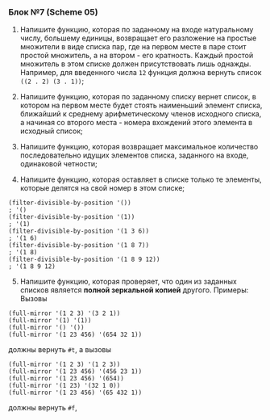 ### Блок №7 (Scheme 05)

1. Напишите функцию, которая по заданному на входе натуральному числу, большему единицы,  возвращает его разложение на простые множители в виде списка пар, где на первом месте в паре стоит простой множитель, а на втором - его кратность. Каждый простой множитель в этом списке должен присутствовать лишь однажды. Например, для введенного числа `12` функция должна вернуть список `((2 . 2) (3 . 1))`;

2. Напишите функцию,  которая по заданному списку вернет список, в котором на первом месте будет стоять наименьший элемент списка, ближайший к среднему арифметическому членов исходного списка, а начиная со второго места - номера вхождений этого элемента в исходный список;

3. Напишите функцию, которая возвращает максимальное количество последовательно идущих элементов списка, заданного на входе, одинаковой четности;

4. Напишите функцию, которая оставляет в списке только те элементы, которые делятся на свой номер в этом списке;
```
(filter-divisible-by-position '())
; '()
(filter-divisible-by-position '(1))
; '(1)
(filter-divisible-by-position '(1 3 6))
; '(1 6)
(filter-divisible-by-position '(1 8 7))
; '(1 8)
(filter-divisible-by-position '(1 8 9 12))
; '(1 8 9 12)
```

5. Напишите функцию, которая проверяет, что один из заданных списков является **полной зеркальной копией** другого. Примеры: 
Вызовы
```
(full-mirror '(1 2 3) '(3 2 1)) 
(full-mirror '(1) '(1))
(full-mirror '() '())
(full-mirror '(1 23 456) '(654 32 1))
```
должны вернуть `#t`,
а вызовы
```
(full-mirror '(1 2 3) '(1 2 3))
(full-mirror '(1 23 456) '(456 23 1))
(full-mirror '(1 23 456) '(654))
(full-mirror '(1 23) '(32 1 0))
(full-mirror '(1 23 456) '(65 432 1))
```
должны вернуть `#f`,